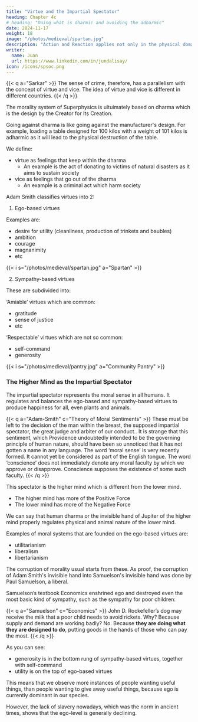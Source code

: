 ```yaml
---
title: "Virtue and the Impartial Spectator"
heading: Chapter 4c
# heading: "Doing what is dharmic and avoiding the adharmic"
date: 2024-11-17
weight: 18
image: "/photos/medieval/spartan.jpg"
description: "Action and Reaction applies not only in the physical domain, but also in the metaphysical"
writer:
  name: Juan
  url: https://www.linkedin.com/in/jundalisay/
icon: /icons/spsoc.png
---
```



{{< q a="Sarkar" >}}
The sense of crime, therefore, has a parallelism with the concept of virtue and vice. The idea of virtue and vice is different in different countries.
{{< /q >}}


The morality system of Superphysics is ultuimately based on dharma which is the design by the Creator for Its Creation. 

Going against dharma is like going against the manufacturer's design. For example, loading a table designed for 100 kilos with a weight of 101 kilos is adharmic as it will lead to the physical destruction of the table. 

We define:
- virtue as feelings that keep within the dharma 
  - An example is the act of donating to victims of natural disasters as it aims to sustain society
- vice as feelings that go out of the dharma
  - An example is a criminal act which harm society 


Adam Smith classifies virtues into 2:

1. Ego-based virtues

Examples are:
- desire for utility (cleanliness, production of trinkets and baubles)
- ambition
- courage
- magnanimity
- etc

{{< i s="/photos/medieval/spartan.jpg" a="Spartan" >}}



2. Sympathy-based virtues

These are subdivided into:

‘Amiable’ virtues which are common:
- gratitude
- sense of justice
- etc




‘Respectable’ virtues which are not so common:
- self-command
- generosity

{{< i s="/photos/medieval/pantry.jpg" a="Community Pantry" >}}



### The Higher Mind as the Impartial Spectator

The impartial spectator represents the moral sense in all humans. It regulates and balances the ego-based and sympathy-based virtues to produce happiness for all, even plants and animals. 


{{< q a="Adam-Smith" c="Theory of Moral Sentiments" >}}
These must be left to the decision of the man within the breast, the supposed impartial spectator, the great judge and arbiter of our conduct.. It is strange that this sentiment, which Providence undoubtedly intended to be the governing principle of human nature, should have been so unnoticed that it has not gotten a name in any language. The word ‘moral sense’ is very recently formed. It cannot yet be considered as part of the English tongue. The word ‘conscience’ does not immediately denote any moral faculty by which we approve or disapprove. Conscience supposes the existence of some such faculty.
{{< /q >}}



This spectator is the higher mind which is different from the lower mind. 
- The higher mind has more of the Positive Force
- The lower mind has more of the Negative Force

We can say that human dharma or the invisible hand of Jupiter of the higher mind properly regulates physical and animal nature of the lower mind.

Examples of moral systems that are founded on the ego-based virtues are:
- utilitarianism
- liberalism
- libertarianism

The corruption of morality usual starts from these. As proof, the corruption of Adam Smith's invisible hand into Samuelson's invisible hand was done by Paul Samuelson, a liberal. 

Samuelson’s textbook Economics enshrined ego and destroyed even the most basic kind of sympathy, such as the sympathy for poor children:

{{< q a="Samuelson" c="Economics" >}}
John D. Rockefeller’s dog may receive the milk that a poor child needs to avoid rickets. Why? Because supply and demand are working badly? No. Because **they are doing what they are designed to do**, putting goods in the hands of those who can pay the most.
{{< /q >}}


As you can see:
- generosity is in the bottom rung of sympathy-based virtues, together with self-command
- utility is on the top of ego-based virtues 

This means that we observe more instances of people wanting useful things, than people wanting to give away useful things, because ego is currently dominant in our species. 

However, the lack of slavery nowadays, which was the norm in ancient times, shows that the ego-level is generally declining.


<!-- With this, we can answer the question:

Charitable giving, a human virtue, can never be more powerful than all the other human virtues combined

The Gates' Foundation cannot hope to do as much good for society as Microsoft within the next hundreds of years, since it took thousands of years just to raise sympathy-based virtues close to the level of ego-based ones. Generosity can only dominate if sympathy dominates and ego disappears. But ego can only disappear if everyone’s mind were merged into one entity, either spiritually or electronically like in the Matrix. -->
